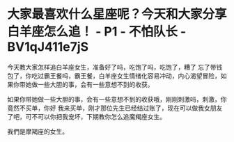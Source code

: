 # 大家最喜欢什么星座呢？今天和大家分享白羊座怎么追！ - P1 - 不怕队长 - BV1qJ411e7jS

今天教大家怎样追白羊座女生，准备好了吗，吃饱了吗，吃饱了，糟了 忘了带钱包了，你吃过霸王餐吗，霸王餐，白羊座女生情绪化容易冲动，内心渴望冒险，如果你带她做一些大胆的事，会有一些意想不到的收获。

如果你带她做一些大胆的事，会有一些意想不到的收获哦，刚刚刺激吗，刺激，你竟然不买单，你好 我来买单，刚才那位先生已经结过账了，现在可以做我女朋友了吧，可不可以你把我宠坏，下期教你怎么追魔羯座女生。

我們是摩羯座的女生。
